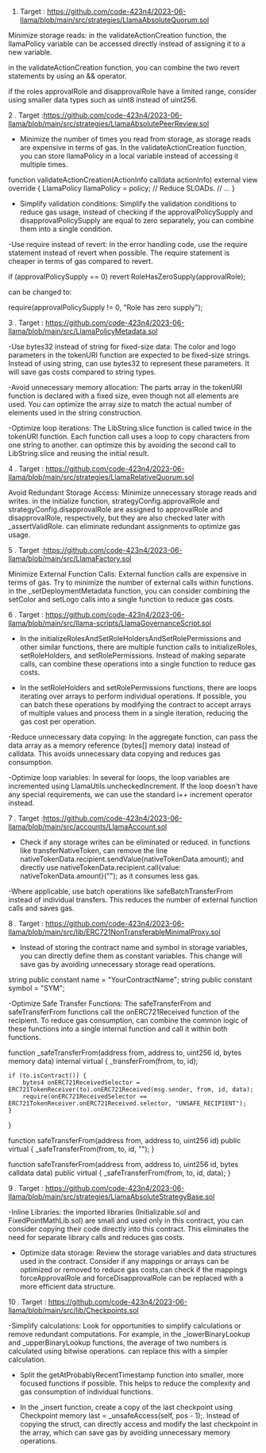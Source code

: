 1. Target : https://github.com/code-423n4/2023-06-llama/blob/main/src/strategies/LlamaAbsoluteQuorum.sol

Minimize storage reads: in the validateActionCreation function, the llamaPolicy variable can be accessed directly instead of assigning it to a new variable.

 in the validateActionCreation function, you can combine the two revert statements by using an && operator.

 if the roles approvalRole and disapprovalRole have a limited range, consider using smaller data types such as uint8 instead of uint256.

2 . Target :https://github.com/code-423n4/2023-06-llama/blob/main/src/strategies/LlamaAbsolutePeerReview.sol

   -    Minimize the number of times you read from storage, as storage reads are expensive in terms of gas. In the validateActionCreation function, you can store llamaPolicy in a local variable instead of accessing it multiple times.

function validateActionCreation(ActionInfo calldata actionInfo) external view override {
  LlamaPolicy llamaPolicy = policy; // Reduce SLOADs.
  // ...
}


-  Simplify validation conditions: Simplify the validation conditions to reduce gas usage, instead of checking if the approvalPolicySupply and disapprovalPolicySupply are equal to zero separately, you can combine them into a single condition.


-Use require instead of revert: In the error handling code, use the require statement instead of revert when possible. The require statement is cheaper in terms of gas compared to revert.

if (approvalPolicySupply == 0) revert RoleHasZeroSupply(approvalRole);

can be changed to:

require(approvalPolicySupply != 0, "Role has zero supply");


3 . Target : https://github.com/code-423n4/2023-06-llama/blob/main/src/LlamaPolicyMetadata.sol

-Use bytes32 instead of string for fixed-size data: The color and logo parameters in the tokenURI function are expected to be fixed-size strings. Instead of using string,  can use bytes32 to represent these parameters. It will save gas costs compared to string types.

-Avoid unnecessary memory allocation: The parts array in the tokenURI function is declared with a fixed size, even though not all elements are used. You can optimize the array size to match the actual number of elements used in the string construction.

-Optimize loop iterations: The LibString.slice function is called twice in the tokenURI function. Each function call uses a loop to copy characters from one string to another.  can optimize this by avoiding the second call to LibString.slice and reusing the initial result.

4 .  Target : https://github.com/code-423n4/2023-06-llama/blob/main/src/strategies/LlamaRelativeQuorum.sol

Avoid Redundant Storage Access: Minimize unnecessary storage reads and writes.  in the initialize function, strategyConfig.approvalRole and strategyConfig.disapprovalRole are assigned to approvalRole and disapprovalRole, respectively, but they are also checked later with _assertValidRole.  can eliminate redundant assignments to optimize gas usage.

5 . Target :https://github.com/code-423n4/2023-06-llama/blob/main/src/LlamaFactory.sol

Minimize External Function Calls: External function calls are expensive in terms of gas. Try to minimize the number of external calls within functions.  in the _setDeploymentMetadata function, you can consider combining the setColor and setLogo calls into a single function to reduce gas costs.

6 . Target : https://github.com/code-423n4/2023-06-llama/blob/main/src/llama-scripts/LlamaGovernanceScript.sol

- In the initializeRolesAndSetRoleHoldersAndSetRolePermissions and other similar functions, there are multiple function calls to initializeRoles, setRoleHolders, and setRolePermissions. Instead of making separate calls,  can combine these operations into a single function to reduce gas costs.

- In the setRoleHolders and setRolePermissions functions, there are loops iterating over arrays to perform individual operations. If possible, you can batch these operations by modifying the contract to accept arrays of multiple values and process them in a single iteration, reducing the gas cost per operation.

-Reduce unnecessary data copying: In the aggregate function,  can pass the data array as a memory reference (bytes[] memory data) instead of calldata. This avoids unnecessary data copying and reduces gas consumption.

-Optimize loop variables: In several for loops, the loop variables are incremented using LlamaUtils.uncheckedIncrement. If the loop doesn't have any special requirements, we can use the standard i++ increment operator instead.

7 . Target :https://github.com/code-423n4/2023-06-llama/blob/main/src/accounts/LlamaAccount.sol

- Check if any storage writes can be eliminated or reduced.  in functions like transferNativeToken,  can remove the line nativeTokenData.recipient.sendValue(nativeTokenData.amount); and directly use nativeTokenData.recipient.call{value: nativeTokenData.amount}(""); as it consumes less gas.

-Where applicable, use batch operations like safeBatchTransferFrom instead of individual transfers. This reduces the number of external function calls and saves gas.

8 . Target : https://github.com/code-423n4/2023-06-llama/blob/main/src/lib/ERC721NonTransferableMinimalProxy.sol

- Instead of storing the contract name and symbol in storage variables, you can directly define them as constant variables. This change will save gas by avoiding unnecessary storage read operations.

string public constant name = "YourContractName";
string public constant symbol = "SYM";

-Optimize Safe Transfer Functions: The safeTransferFrom and safeTransferFrom functions call the onERC721Received function of the recipient. To reduce gas consumption,  can combine the common logic of these functions into a single internal function and call it within both functions.

function _safeTransferFrom(address from, address to, uint256 id, bytes memory data) internal virtual {
    _transferFrom(from, to, id);

    if (to.isContract()) {
        bytes4 onERC721ReceivedSelector = ERC721TokenReceiver(to).onERC721Received(msg.sender, from, id, data);
        require(onERC721ReceivedSelector == ERC721TokenReceiver.onERC721Received.selector, "UNSAFE_RECIPIENT");
    }
}

function safeTransferFrom(address from, address to, uint256 id) public virtual {
    _safeTransferFrom(from, to, id, "");
}

function safeTransferFrom(address from, address to, uint256 id, bytes calldata data) public virtual {
    _safeTransferFrom(from, to, id, data);
}


9 . Target : https://github.com/code-423n4/2023-06-llama/blob/main/src/strategies/LlamaAbsoluteStrategyBase.sol

-Inline Libraries:  the imported libraries (Initializable.sol and FixedPointMathLib.sol) are small and used only in this contract, you can consider copying their code directly into this contract. This eliminates the need for separate library calls and reduces gas costs.

- Optimize data storage: Review the storage variables and data structures used in the contract. Consider if any mappings or arrays can be optimized or removed to reduce gas costs,can check if the mappings forceApprovalRole and forceDisapprovalRole can be replaced with a more efficient data structure.

10 . Target : https://github.com/code-423n4/2023-06-llama/blob/main/src/lib/Checkpoints.sol

-Simplify calculations: Look for opportunities to simplify calculations or remove redundant computations. For example, in the _lowerBinaryLookup and _upperBinaryLookup functions, the average of two numbers is calculated using bitwise operations. can replace this with a simpler calculation.

- Split the getAtProbablyRecentTimestamp function into smaller, more focused functions if possible. This helps to reduce the complexity and gas consumption of individual functions.

- In the _insert function,  create a copy of the last checkpoint using Checkpoint memory last = _unsafeAccess(self, pos - 1);. Instead of copying the struct,  can directly access and modify the last checkpoint in the array, which can save gas by avoiding unnecessary memory operations.






